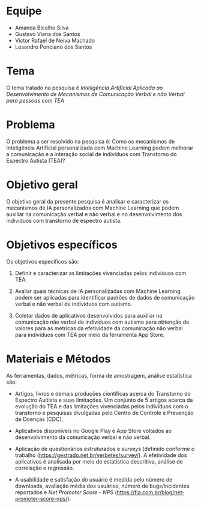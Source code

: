 # Equipe

* Amanda Bicalho Silva
* Gustavo Viana dos Santos
* Victor Rafael de Neiva Machado
* Lesandro Ponciano dos Santos

# Tema
O tema tratado na pesquisa é *Inteligência Artificial Aplicada ao Desenvolvimento de Mecanismos de Comunicação Verbal e não Verbal para pessoas com TEA*

# Problema
O problema a ser resolvido na pesquisa é: Como os mecanismos de Inteligência Artificial personalizada com Machine Learning podem melhorar a comunicação e a interação social de indivíduos com Transtorno do Espectro Autista (TEA)? 

# Objetivo geral
O objetivo geral da presente pesquisa é analisar e caracterizar os mecanismos de IA personalizados com Machine Learning que podem auxiliar na comunicação verbal e não verbal e no desenvolvimento dos indivíduos com transtorno de espectro autista.

# Objetivos específicos
Os objetivos específicos são:

1. Definir e caracterizar as limitações vivenciadas pelos indivíduos com TEA.

2. Avaliar quais técnicas de IA personalizadas com Machine Learning podem ser aplicadas para identificar padrões de dados de comunicação verbal e não verbal de indivíduos com autismo. 

3. Coletar dados de aplicativos desenvolvidos para auxiliar na comunicação não verbal de indivíduos com autismo para obtenção de valores para as métricas da efetividade da comunicação não verbal para indivíduos com TEA por meio da ferramenta App Store. 

# Materiais e Métodos


As ferramentas, dados, métricas, forma de amostragem, análise estatística são:

* Artigos, livros e demais produções científicas acerca do Transtorno do Espectro Auitista e suas limitações. Um conjunto de 5 artigos acerca da evolução do TEA e das limitações vivenciadas pelos indivíduos com o transtorno e pesquisas divulgadas pelo Centro de Controle e Prevenção de Doenças (CDC).

* Aplicativos disponíveis no Google Play e App Store voltados ao desenvolvimento da comunicação verbal e não verbal.

* Aplicação de questionários estruturados e *surveys* (definido conforme o trabalho (https://gestrado.net.br/verbetes/survey/). A efetividade dos aplicativos é analisada por meio de estatística descritiva, análise de correlação e regressão. 

* A usabilidade e satisfação do usuário é medida pelo número de downloads, avaliação média dos usuários, número de bugs/incidentes reportados e *Net Promoter Score - NPS* (https://fia.com.br/blog/net-promoter-score-nps/). 